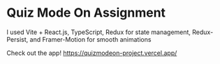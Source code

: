# Quiz Mode On Assignment
I used Vite + React.js, TypeScript, Redux for state management, Redux-Persist, and Framer-Motion for smooth animations

Check out the app!
https://quizmodeon-project.vercel.app/
